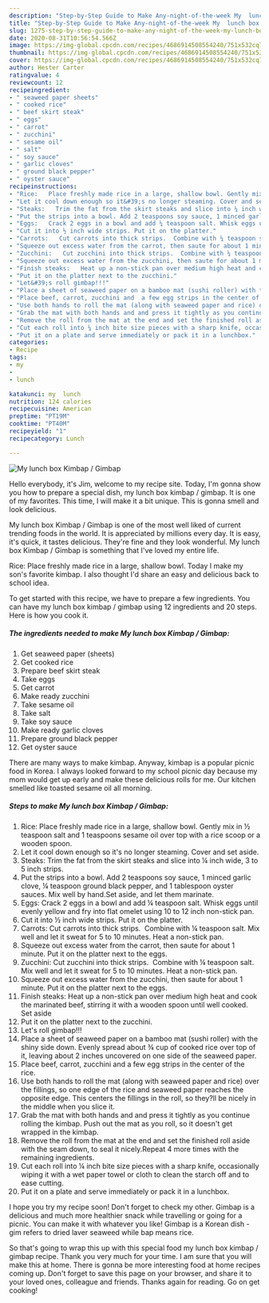 ```yaml
---
description: "Step-by-Step Guide to Make Any-night-of-the-week My  lunch box Kimbap / Gimbap"
title: "Step-by-Step Guide to Make Any-night-of-the-week My  lunch box Kimbap / Gimbap"
slug: 1275-step-by-step-guide-to-make-any-night-of-the-week-my-lunch-box-kimbap-gimbap
date: 2020-08-31T10:56:54.566Z
image: https://img-global.cpcdn.com/recipes/4686914508554240/751x532cq70/my-lunch-box-kimbap-gimbap-recipe-main-photo.jpg
thumbnail: https://img-global.cpcdn.com/recipes/4686914508554240/751x532cq70/my-lunch-box-kimbap-gimbap-recipe-main-photo.jpg
cover: https://img-global.cpcdn.com/recipes/4686914508554240/751x532cq70/my-lunch-box-kimbap-gimbap-recipe-main-photo.jpg
author: Hester Carter
ratingvalue: 4
reviewcount: 12
recipeingredient:
- " seaweed paper sheets"
- " cooked rice"
- " beef skirt steak"
- " eggs"
- " carrot"
- " zucchini"
- " sesame oil"
- " salt"
- " soy sauce"
- " garlic cloves"
- " ground black pepper"
- " oyster sauce"
recipeinstructions:
- "Rice:   Place freshly made rice in a large, shallow bowl. Gently mix in ½ teaspoon salt and 1 teaspoons sesame oil over top with a rice scoop or a wooden spoon."
- "Let it cool down enough so it&#39;s no longer steaming. Cover and set aside."
- "Steaks:   Trim the fat from the skirt steaks and slice into ¼ inch wide, 3 to 5 inch strips."
- "Put the strips into a bowl. Add 2 teaspoons soy sauce, 1 minced garlic clove, ¼ teaspoon ground black pepper, and 1 tablespoon oyster sauces. Mix well by hand.Set aside, and let them marinate."
- "Eggs:   Crack 2 eggs in a bowl and add ¼ teaspoon salt. Whisk eggs until evenly yellow and fry into flat omelet using 10 to 12 inch non-stick pan."
- "Cut it into ½ inch wide strips. Put it on the platter."
- "Carrots:   Cut carrots into thick strips.  Combine with ¼ teaspoon salt. Mix well and let it sweat for 5 to 10 minutes. Heat a non-stick pan."
- "Squeeze out excess water from the carrot, then saute for about 1 minute. Put it on the platter next to the eggs."
- "Zucchini:   Cut zucchini into thick strips.  Combine with ¼ teaspoon salt. Mix well and let it sweat for 5 to 10 minutes. Heat a non-stick pan."
- "Squeeze out excess water from the zucchini, then saute for about 1 minute. Put it on the platter next to the eggs."
- "Finish steaks:   Heat up a non-stick pan over medium high heat and cook the marinated beef, stirring it with a wooden spoon until well cooked. Set aside"
- "Put it on the platter next to the zucchini."
- "Let&#39;s roll gimbap!!!"
- "Place a sheet of seaweed paper on a bamboo mat (sushi roller) with the shiny side down. Evenly spread about ¾ cup of cooked rice over top of it, leaving about 2 inches uncovered on one side of the seaweed paper."
- "Place beef, carrot, zucchini and  a few egg strips in the center of the rice."
- "Use both hands to roll the mat (along with seaweed paper and rice) over the fillings, so one edge of the rice and seaweed paper reaches the opposite edge. This centers the fillings in the roll, so they?ll be nicely in the middle when you slice it."
- "Grab the mat with both hands and and press it tightly as you continue rolling the kimbap. Push out the mat as you roll, so it doesn&#39;t get wrapped in the kimbap."
- "Remove the roll from the mat at the end and set the finished roll aside with the seam down, to seal it nicely.Repeat 4 more times with the remaining ingredients."
- "Cut each roll into ¼ inch bite size pieces with a sharp knife, occasionally wiping it with a wet paper towel or cloth to clean the starch off and to ease cutting."
- "Put it on a plate and serve immediately or pack it in a lunchbox."
categories:
- Recipe
tags:
- my
- 
- lunch

katakunci: my  lunch 
nutrition: 124 calories
recipecuisine: American
preptime: "PT19M"
cooktime: "PT40M"
recipeyield: "1"
recipecategory: Lunch

---
```



![My  lunch box Kimbap / Gimbap](https://img-global.cpcdn.com/recipes/4686914508554240/751x532cq70/my-lunch-box-kimbap-gimbap-recipe-main-photo.jpg)

Hello everybody, it's Jim, welcome to my recipe site. Today, I'm gonna show you how to prepare a special dish, my  lunch box kimbap / gimbap. It is one of my favorites. This time, I will make it a bit unique. This is gonna smell and look delicious.

My  lunch box Kimbap / Gimbap is one of the most well liked of current trending foods in the world. It is appreciated by millions every day. It is easy, it's quick, it tastes delicious. They're fine and they look wonderful. My  lunch box Kimbap / Gimbap is something that I've loved my entire life.

Rice: Place freshly made rice in a large, shallow bowl. Today I make my son&#39;s favorite kimbap. I also thought I&#39;d share an easy and delicious back to school idea.


To get started with this recipe, we have to prepare a few ingredients. You can have my  lunch box kimbap / gimbap using 12 ingredients and 20 steps. Here is how you cook it.

<!--inarticleads1-->

##### The ingredients needed to make My  lunch box Kimbap / Gimbap:

1. Get  seaweed paper (sheets)
1. Get  cooked rice
1. Prepare  beef skirt steak
1. Take  eggs
1. Get  carrot
1. Make ready  zucchini
1. Take  sesame oil
1. Take  salt
1. Take  soy sauce
1. Make ready  garlic cloves
1. Prepare  ground black pepper
1. Get  oyster sauce


There are many ways to make kimbap. Anyway, kimbap is a popular picnic food in Korea. I always looked forward to my school picnic day because my mom would get up early and make these delicious rolls for me. Our kitchen smelled like toasted sesame oil all morning. 

<!--inarticleads2-->

##### Steps to make My  lunch box Kimbap / Gimbap:

1. Rice:   Place freshly made rice in a large, shallow bowl. Gently mix in ½ teaspoon salt and 1 teaspoons sesame oil over top with a rice scoop or a wooden spoon.
1. Let it cool down enough so it&#39;s no longer steaming. Cover and set aside.
1. Steaks:   Trim the fat from the skirt steaks and slice into ¼ inch wide, 3 to 5 inch strips.
1. Put the strips into a bowl. Add 2 teaspoons soy sauce, 1 minced garlic clove, ¼ teaspoon ground black pepper, and 1 tablespoon oyster sauces. Mix well by hand.Set aside, and let them marinate.
1. Eggs:   Crack 2 eggs in a bowl and add ¼ teaspoon salt. Whisk eggs until evenly yellow and fry into flat omelet using 10 to 12 inch non-stick pan.
1. Cut it into ½ inch wide strips. Put it on the platter.
1. Carrots:   Cut carrots into thick strips.  Combine with ¼ teaspoon salt. Mix well and let it sweat for 5 to 10 minutes. Heat a non-stick pan.
1. Squeeze out excess water from the carrot, then saute for about 1 minute. Put it on the platter next to the eggs.
1. Zucchini:   Cut zucchini into thick strips.  Combine with ¼ teaspoon salt. Mix well and let it sweat for 5 to 10 minutes. Heat a non-stick pan.
1. Squeeze out excess water from the zucchini, then saute for about 1 minute. Put it on the platter next to the eggs.
1. Finish steaks:   Heat up a non-stick pan over medium high heat and cook the marinated beef, stirring it with a wooden spoon until well cooked. Set aside
1. Put it on the platter next to the zucchini.
1. Let&#39;s roll gimbap!!!
1. Place a sheet of seaweed paper on a bamboo mat (sushi roller) with the shiny side down. Evenly spread about ¾ cup of cooked rice over top of it, leaving about 2 inches uncovered on one side of the seaweed paper.
1. Place beef, carrot, zucchini and  a few egg strips in the center of the rice.
1. Use both hands to roll the mat (along with seaweed paper and rice) over the fillings, so one edge of the rice and seaweed paper reaches the opposite edge. This centers the fillings in the roll, so they?ll be nicely in the middle when you slice it.
1. Grab the mat with both hands and and press it tightly as you continue rolling the kimbap. Push out the mat as you roll, so it doesn&#39;t get wrapped in the kimbap.
1. Remove the roll from the mat at the end and set the finished roll aside with the seam down, to seal it nicely.Repeat 4 more times with the remaining ingredients.
1. Cut each roll into ¼ inch bite size pieces with a sharp knife, occasionally wiping it with a wet paper towel or cloth to clean the starch off and to ease cutting.
1. Put it on a plate and serve immediately or pack it in a lunchbox.


I hope you try my recipe soon! Don&#39;t forget to check my other. Gimbap is a delicious and much more healthier snack while travelling or going for a picnic. You can make it with whatever you like! Gimbap is a Korean dish - gim refers to dried laver seaweed while bap means rice. 

So that's going to wrap this up with this special food my  lunch box kimbap / gimbap recipe. Thank you very much for your time. I am sure that you will make this at home. There is gonna be more interesting food at home recipes coming up. Don't forget to save this page on your browser, and share it to your loved ones, colleague and friends. Thanks again for reading. Go on get cooking!
